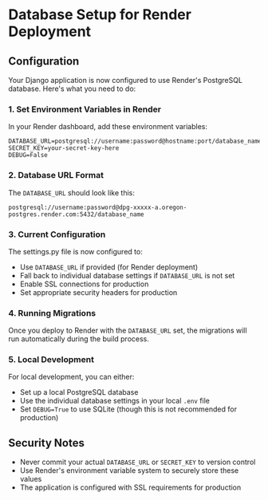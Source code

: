 # Database Setup for Render Deployment

## Configuration

Your Django application is now configured to use Render's PostgreSQL database. Here's what you need to do:

### 1. Set Environment Variables in Render

In your Render dashboard, add these environment variables:

```
DATABASE_URL=postgresql://username:password@hostname:port/database_name
SECRET_KEY=your-secret-key-here
DEBUG=False
```

### 2. Database URL Format

The `DATABASE_URL` should look like this:
```
postgresql://username:password@dpg-xxxxx-a.oregon-postgres.render.com:5432/database_name
```

### 3. Current Configuration

The settings.py file is now configured to:
- Use `DATABASE_URL` if provided (for Render deployment)
- Fall back to individual database settings if `DATABASE_URL` is not set
- Enable SSL connections for production
- Set appropriate security headers for production

### 4. Running Migrations

Once you deploy to Render with the `DATABASE_URL` set, the migrations will run automatically during the build process.

### 5. Local Development

For local development, you can either:
- Set up a local PostgreSQL database
- Use the individual database settings in your local `.env` file
- Set `DEBUG=True` to use SQLite (though this is not recommended for production)

## Security Notes

- Never commit your actual `DATABASE_URL` or `SECRET_KEY` to version control
- Use Render's environment variable system to securely store these values
- The application is configured with SSL requirements for production
